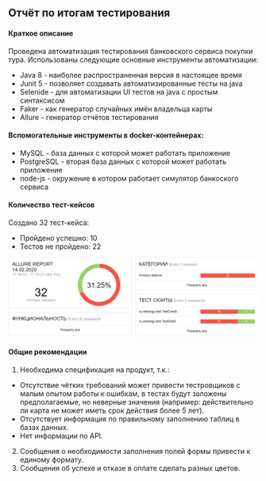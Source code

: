 ## Отчёт по итогам тестирования

 #### Краткое описание

 Проведена автоматизация тестирования банковского сервиса покупки тура.
 Использованы следующие основные инструменты автоматизации:
 *  Java 8 - наиболее распространенная версия в настоящее время
 *  Junit 5 - позволяет создавать автоматизированные тесты на java
 *  Selenide - для автоматизации UI тестов на java c простым синтаксисом
 *  Faker - как генератор случайных имён владельца карты
 *  Allure - генератор отчётов тестирования

 #### Вспомогательные инструменты в docker-контейнерах:
 *  MySQL - база данных с которой может работать приложение
 *  PostgreSQL - вторая база данных с которой может работать приложение
 *  node-js - окружение в котором работает симулятор банкоского сервиса

 #### Количество тест-кейсов
 Создано 32 тест-кейса:
 *  Пройдено успешно: 10
 *  Тестов не пройдено: 22

 ![](pic/6.png)

 #### Общие рекомендации
 1.	Необходима спецификация на продукт, т.к.:
 *  Отсутствие чётких требований может привести тестровщиков с малым опытом работы к ошибкам, в тестах будут заложены предполагаемые, но неверные значения (например: действительно ли карта не может иметь срок действия более 5 лет).
 *  Отсутствует информация по правильному заполнению таблиц в базах данных.
 *  Нет информации по API.
 2.	Сообщения о необходимости заполнения полей формы привести к единому формату.
 3.	Сообщения об успехе и отказе в оплате сделать разных цветов.